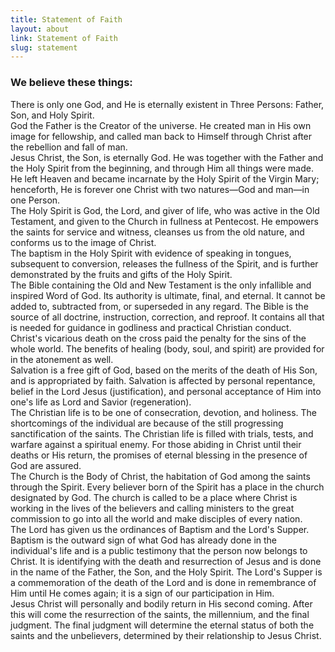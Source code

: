 ```yaml
---
title: Statement of Faith
layout: about
link: Statement of Faith
slug: statement
---
```

### We believe these things:
<div class="box">
There is only one God, and He is eternally existent in Three Persons: Father, Son, and Holy Spirit.
</div>
<div class="box">
God the Father is the Creator of the universe. He created man in His own image for fellowship, and called man back to Himself through Christ after the rebellion and fall of man.
</div>
<div class="box">
Jesus Christ, the Son, is eternally God. He was together with the Father and the Holy Spirit from the beginning, and through Him all things were made. He left Heaven and became incarnate by the Holy Spirit of the Virgin Mary; henceforth, He is forever one Christ with two natures—God and man—in one Person.
</div>
<div class="box">
The Holy Spirit is God, the Lord, and giver of life, who was active in the Old Testament, and given to the Church in fullness at Pentecost. He empowers the saints for service and witness, cleanses us from the old nature, and conforms us to the image of Christ.
</div>
<div class="box">
The baptism in the Holy Spirit with evidence of speaking in tongues, subsequent to conversion, releases the fullness of the Spirit, and is further demonstrated by the fruits and gifts of the Holy Spirit.
</div>
<div class="box">
The Bible containing the Old and New Testament is the only infallible and inspired Word of God. Its authority is ultimate, final, and eternal. It cannot be added to, subtracted from, or superseded in any regard. The Bible is the source of all doctrine, instruction, correction, and reproof. It contains all that is needed for guidance in godliness and practical Christian conduct.
</div>
<div class="box">
Christ's vicarious death on the cross paid the penalty for the sins of the whole world. The benefits of healing (body, soul, and spirit) are provided for in the atonement as well.
</div>
<div class="box">
Salvation is a free gift of God, based on the merits of the death of His Son, and is appropriated by faith. Salvation is affected by personal repentance, belief in the Lord Jesus (justification), and personal acceptance of Him into one's life as Lord and Savior (regeneration).
</div>
<div class="box">
The Christian life is to be one of consecration, devotion, and holiness. The shortcomings of the individual are because of the still progressing sanctification of the saints. The Christian life is filled with trials, tests, and warfare against a spiritual enemy. For those abiding in Christ until their deaths or His return, the promises of eternal blessing in the presence of God are assured.
</div>
<div class="box">
The Church is the Body of Christ, the habitation of God among the saints through the Spirit. Every believer born of the Spirit has a place in the church designated by God. The church is called to be a place where Christ is working in the lives of the believers and calling ministers to the great commission to go into all the world and make disciples of every nation.
</div>
<div class="box">
The Lord has given us the ordinances of Baptism and the Lord's Supper. Baptism is the outward sign of what God has already done in the individual's life and is a public testimony that the person now belongs to Christ. It is identifying with the death and resurrection of Jesus and is done in the name of the Father, the Son, and the Holy Spirit. The Lord's Supper is a commemoration of the death of the Lord and is done in remembrance of Him until He comes again; it is a sign of our participation in Him.
</div>
<div class="box">
Jesus Christ will personally and bodily return in His second coming. After this will come the resurrection of the saints, the millennium, and the final judgment. The final judgment will determine the eternal status of both the saints and the unbelievers, determined by their relationship to Jesus Christ.
</div>
